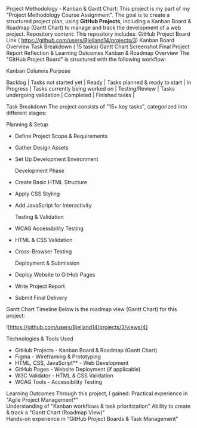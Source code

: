 Project Methodology - Kanban & Gantt Chart:
This project is my part of my "Project Methodology Course Assignment". 
The goal is to create a structured project plan, using **GitHub Projects**, including a Kanban Board & Roadmap (Gantt Chart) to manage and track the development of a web project.
Repository content:
This repository includes:
GitHub Project Board Link ( https://github.com/users/Bjelland14/projects/3)
Kanban Board Overview
Task Breakdown ( 15 tasks)
Gantt Chart Screenshot
Final Project Report
Reflection & Learning Outcomes
Kanban & Roadmap Overview
The "GitHub Project Board" is structured with the following workflow:

Kanban Columns Purpose

 Backlog | Tasks not started yet |
 Ready | Tasks planned & ready to start |
 In Progress | Tasks currently being worked on |
 Testing/Review | Tasks undergoing validation |
 Completed | Finished tasks |



 Task Breakdown
 The project consists of "15+ key tasks", categorized into different stages:

   Planning & Setup
-  Define Project Scope & Requirements
-  Gather Design Assets
-  Set Up Development Environment

   Development Phase
-  Create Basic HTML Structure
-  Apply CSS Styling
-  Add JavaScript for Interactivity

   Testing & Validation
- WCAG Accessibility Testing
- HTML & CSS Validation
- Cross-Browser Testing

  Deployment & Submission
- Deploy Website to GitHub Pages
- Write Project Report
- Submit Final Delivery



 Gantt Chart Timeline
Below is the roadmap view (Gantt Chart) for this project:  

![https://github.com/users/Bjelland14/projects/3/views/4]



 Technologies & Tools Used
- GitHub Projects - Kanban Board & Roadmap (Gantt Chart)
- Figma - Wireframing & Prototyping
- HTML, CSS, JavaScript** - Web Development
- GitHub Pages - Website Deployment (if applicable)
- W3C Validator - HTML & CSS Validation
- WCAG Tools - Accessibility Testing


 Learning Outcomes
 Through this project, I gained:
 Practical experience in "Agile Project Management*"  
 Understanding of "Kanban workflows & task prioritization" 
 Ability to create & track a "Gantt Chart (Roadmap View)"  
 Hands-on experience in "GitHub Project Boards & Task Management"  



   
